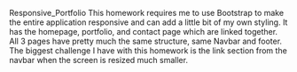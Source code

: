 Responsive_Portfolio
This homework requires me to use Bootstrap to make the entire application responsive and can add a little bit of my own styling.
It has the homepage, portfolio, and contact page which are linked together. All 3 pages have pretty much the same structure, same Navbar and footer. The biggest challenge I have with this homework is the link section from the navbar when the screen is resized much smaller.